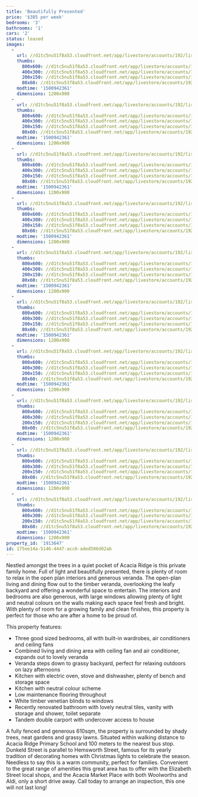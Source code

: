 ```yaml
---
title: 'Beautifully Presented'
price: '$385 per week'
bedrooms: '3'
bathrooms: '1'
cars: '2'
status: leased
images:
  -
    url: //d1tc5nu51f8a53.cloudfront.net/app/livestore/accounts/192/listings/1223258/images/Dunkeld-6-Front-Dayn_671511064_20170725101531.jpg
    thumbs:
      800x600: //d1tc5nu51f8a53.cloudfront.net/app/livestore/accounts/192/listings/1223258/images/Dunkeld-6-Front-Dayn_671511064_20170725101531_800x600.jpg
      400x300: //d1tc5nu51f8a53.cloudfront.net/app/livestore/accounts/192/listings/1223258/images/Dunkeld-6-Front-Dayn_671511064_20170725101531_400x300.jpg
      200x150: //d1tc5nu51f8a53.cloudfront.net/app/livestore/accounts/192/listings/1223258/images/Dunkeld-6-Front-Dayn_671511064_20170725101531_200x150.jpg
      80x60: //d1tc5nu51f8a53.cloudfront.net/app/livestore/accounts/192/listings/1223258/images/Dunkeld-6-Front-Dayn_671511064_20170725101531_80x60.jpg
    modtime: '1500942361'
    dimensions: 1200x900
  -
    url: //d1tc5nu51f8a53.cloudfront.net/app/livestore/accounts/192/listings/1223258/images/Dunkeld-6-Living-Day_4406127385_20170725101535.jpg
    thumbs:
      800x600: //d1tc5nu51f8a53.cloudfront.net/app/livestore/accounts/192/listings/1223258/images/Dunkeld-6-Living-Day_4406127385_20170725101535_800x600.jpg
      400x300: //d1tc5nu51f8a53.cloudfront.net/app/livestore/accounts/192/listings/1223258/images/Dunkeld-6-Living-Day_4406127385_20170725101535_400x300.jpg
      200x150: //d1tc5nu51f8a53.cloudfront.net/app/livestore/accounts/192/listings/1223258/images/Dunkeld-6-Living-Day_4406127385_20170725101535_200x150.jpg
      80x60: //d1tc5nu51f8a53.cloudfront.net/app/livestore/accounts/192/listings/1223258/images/Dunkeld-6-Living-Day_4406127385_20170725101535_80x60.jpg
    modtime: '1500942361'
    dimensions: 1200x900
  -
    url: //d1tc5nu51f8a53.cloudfront.net/app/livestore/accounts/192/listings/1223258/images/Dunkeld-6-Living2-Da_3908622968_20170725101538.jpg
    thumbs:
      800x600: //d1tc5nu51f8a53.cloudfront.net/app/livestore/accounts/192/listings/1223258/images/Dunkeld-6-Living2-Da_3908622968_20170725101538_800x600.jpg
      400x300: //d1tc5nu51f8a53.cloudfront.net/app/livestore/accounts/192/listings/1223258/images/Dunkeld-6-Living2-Da_3908622968_20170725101538_400x300.jpg
      200x150: //d1tc5nu51f8a53.cloudfront.net/app/livestore/accounts/192/listings/1223258/images/Dunkeld-6-Living2-Da_3908622968_20170725101538_200x150.jpg
      80x60: //d1tc5nu51f8a53.cloudfront.net/app/livestore/accounts/192/listings/1223258/images/Dunkeld-6-Living2-Da_3908622968_20170725101538_80x60.jpg
    modtime: '1500942361'
    dimensions: 1200x900
  -
    url: //d1tc5nu51f8a53.cloudfront.net/app/livestore/accounts/192/listings/1223258/images/Dunkeld-6-Deck-Dayne_6832940700_20170725101528.jpg
    thumbs:
      800x600: //d1tc5nu51f8a53.cloudfront.net/app/livestore/accounts/192/listings/1223258/images/Dunkeld-6-Deck-Dayne_6832940700_20170725101528_800x600.jpg
      400x300: //d1tc5nu51f8a53.cloudfront.net/app/livestore/accounts/192/listings/1223258/images/Dunkeld-6-Deck-Dayne_6832940700_20170725101528_400x300.jpg
      200x150: //d1tc5nu51f8a53.cloudfront.net/app/livestore/accounts/192/listings/1223258/images/Dunkeld-6-Deck-Dayne_6832940700_20170725101528_200x150.jpg
      80x60: //d1tc5nu51f8a53.cloudfront.net/app/livestore/accounts/192/listings/1223258/images/Dunkeld-6-Deck-Dayne_6832940700_20170725101528_80x60.jpg
    modtime: '1500942361'
    dimensions: 1200x900
  -
    url: //d1tc5nu51f8a53.cloudfront.net/app/livestore/accounts/192/listings/1223258/images/Dunkeld-6-Kitchen-Da_5175853767_20170725101531.jpg
    thumbs:
      800x600: //d1tc5nu51f8a53.cloudfront.net/app/livestore/accounts/192/listings/1223258/images/Dunkeld-6-Kitchen-Da_5175853767_20170725101531_800x600.jpg
      400x300: //d1tc5nu51f8a53.cloudfront.net/app/livestore/accounts/192/listings/1223258/images/Dunkeld-6-Kitchen-Da_5175853767_20170725101531_400x300.jpg
      200x150: //d1tc5nu51f8a53.cloudfront.net/app/livestore/accounts/192/listings/1223258/images/Dunkeld-6-Kitchen-Da_5175853767_20170725101531_200x150.jpg
      80x60: //d1tc5nu51f8a53.cloudfront.net/app/livestore/accounts/192/listings/1223258/images/Dunkeld-6-Kitchen-Da_5175853767_20170725101531_80x60.jpg
    modtime: '1500942361'
    dimensions: 1200x900
  -
    url: //d1tc5nu51f8a53.cloudfront.net/app/livestore/accounts/192/listings/1223258/images/Dunkeld-6-Kitchen2-D_8710342497_20170725101536.jpg
    thumbs:
      800x600: //d1tc5nu51f8a53.cloudfront.net/app/livestore/accounts/192/listings/1223258/images/Dunkeld-6-Kitchen2-D_8710342497_20170725101536_800x600.jpg
      400x300: //d1tc5nu51f8a53.cloudfront.net/app/livestore/accounts/192/listings/1223258/images/Dunkeld-6-Kitchen2-D_8710342497_20170725101536_400x300.jpg
      200x150: //d1tc5nu51f8a53.cloudfront.net/app/livestore/accounts/192/listings/1223258/images/Dunkeld-6-Kitchen2-D_8710342497_20170725101536_200x150.jpg
      80x60: //d1tc5nu51f8a53.cloudfront.net/app/livestore/accounts/192/listings/1223258/images/Dunkeld-6-Kitchen2-D_8710342497_20170725101536_80x60.jpg
    modtime: '1500942361'
    dimensions: 1200x900
  -
    url: //d1tc5nu51f8a53.cloudfront.net/app/livestore/accounts/192/listings/1223258/images/Dunkeld-6-Bed1-Dayne_8076867247_20170725101513.jpg
    thumbs:
      800x600: //d1tc5nu51f8a53.cloudfront.net/app/livestore/accounts/192/listings/1223258/images/Dunkeld-6-Bed1-Dayne_8076867247_20170725101513_800x600.jpg
      400x300: //d1tc5nu51f8a53.cloudfront.net/app/livestore/accounts/192/listings/1223258/images/Dunkeld-6-Bed1-Dayne_8076867247_20170725101513_400x300.jpg
      200x150: //d1tc5nu51f8a53.cloudfront.net/app/livestore/accounts/192/listings/1223258/images/Dunkeld-6-Bed1-Dayne_8076867247_20170725101513_200x150.jpg
      80x60: //d1tc5nu51f8a53.cloudfront.net/app/livestore/accounts/192/listings/1223258/images/Dunkeld-6-Bed1-Dayne_8076867247_20170725101513_80x60.jpg
    modtime: '1500942361'
    dimensions: 1200x900
  -
    url: //d1tc5nu51f8a53.cloudfront.net/app/livestore/accounts/192/listings/1223258/images/Dunkeld-6-Bed2-Dayne_6513411636_20170725101521.jpg
    thumbs:
      800x600: //d1tc5nu51f8a53.cloudfront.net/app/livestore/accounts/192/listings/1223258/images/Dunkeld-6-Bed2-Dayne_6513411636_20170725101521_800x600.jpg
      400x300: //d1tc5nu51f8a53.cloudfront.net/app/livestore/accounts/192/listings/1223258/images/Dunkeld-6-Bed2-Dayne_6513411636_20170725101521_400x300.jpg
      200x150: //d1tc5nu51f8a53.cloudfront.net/app/livestore/accounts/192/listings/1223258/images/Dunkeld-6-Bed2-Dayne_6513411636_20170725101521_200x150.jpg
      80x60: //d1tc5nu51f8a53.cloudfront.net/app/livestore/accounts/192/listings/1223258/images/Dunkeld-6-Bed2-Dayne_6513411636_20170725101521_80x60.jpg
    modtime: '1500942361'
    dimensions: 1200x900
  -
    url: //d1tc5nu51f8a53.cloudfront.net/app/livestore/accounts/192/listings/1223258/images/Dunkeld-6-Bed3-Dayne_331890168_20170725101521.jpg
    thumbs:
      800x600: //d1tc5nu51f8a53.cloudfront.net/app/livestore/accounts/192/listings/1223258/images/Dunkeld-6-Bed3-Dayne_331890168_20170725101521_800x600.jpg
      400x300: //d1tc5nu51f8a53.cloudfront.net/app/livestore/accounts/192/listings/1223258/images/Dunkeld-6-Bed3-Dayne_331890168_20170725101521_400x300.jpg
      200x150: //d1tc5nu51f8a53.cloudfront.net/app/livestore/accounts/192/listings/1223258/images/Dunkeld-6-Bed3-Dayne_331890168_20170725101521_200x150.jpg
      80x60: //d1tc5nu51f8a53.cloudfront.net/app/livestore/accounts/192/listings/1223258/images/Dunkeld-6-Bed3-Dayne_331890168_20170725101521_80x60.jpg
    modtime: '1500942361'
    dimensions: 1200x900
  -
    url: //d1tc5nu51f8a53.cloudfront.net/app/livestore/accounts/192/listings/1223258/images/Dunkeld-6-Bathroom-D_1480187629_20170725101513.jpg
    thumbs:
      800x600: //d1tc5nu51f8a53.cloudfront.net/app/livestore/accounts/192/listings/1223258/images/Dunkeld-6-Bathroom-D_1480187629_20170725101513_800x600.jpg
      400x300: //d1tc5nu51f8a53.cloudfront.net/app/livestore/accounts/192/listings/1223258/images/Dunkeld-6-Bathroom-D_1480187629_20170725101513_400x300.jpg
      200x150: //d1tc5nu51f8a53.cloudfront.net/app/livestore/accounts/192/listings/1223258/images/Dunkeld-6-Bathroom-D_1480187629_20170725101513_200x150.jpg
      80x60: //d1tc5nu51f8a53.cloudfront.net/app/livestore/accounts/192/listings/1223258/images/Dunkeld-6-Bathroom-D_1480187629_20170725101513_80x60.jpg
    modtime: '1500942361'
    dimensions: 1200x900
property_id: '1913647'
id: 175ee14a-5146-4447-acc6-aded506d02ab
---
```

Nestled amongst the trees in a quiet pocket of Acacia Ridge is this private family home. Full of light and beautifully presented, there is plenty of room to relax in the open plan interiors and generous veranda. The open-plan living and dining flow out to the timber veranda, overlooking the leafy backyard and offering a wonderful space to entertain. The interiors and bedrooms are also generous, with large windows allowing plenty of light and neutral colours on the walls making each space feel fresh and bright. With plenty of room for a growing family and clean finishes, this property is perfect for those who are after a home to be proud of. 

This property features:

*  Three good sized bedrooms, all with built-in wardrobes, air conditioners and ceiling fans
*  Combined living and dining area with ceiling fan and air conditioner, expands out to lovely veranda
*  Veranda steps down to grassy backyard, perfect for relaxing outdoors on lazy afternoons
*  Kitchen with electric oven, stove and dishwasher, plenty of bench and storage space
*  Kitchen with neutral colour scheme
*  Low maintenance flooring throughout
*  White timber venetian blinds to windows
*  Recently renovated bathroom with lovely neutral tiles, vanity with storage and shower, toilet separate
*  Tandem double carport with undercover access to house

A fully fenced and generous 610sqm, the property is surrounded by shady trees, neat gardens and grassy lawns. Situated within walking distance to Acacia Ridge Primary School and 100 meters to the nearest bus stop. Dunkeld Street is parallel to Hemsworth Street, famous for its yearly tradition of decorating homes with Christmas lights to celebrate the season. Needless to say this is a warm community, perfect for families. Convenient to the great range of amenities this great area has to offer with the Elizabeth Street local shops, and the Acacia Market Place with both Woolworths and Aldi, only a short drive away. Call today to arrange an inspection, this one will not last long!
